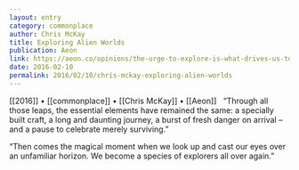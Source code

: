 ```yaml
---
layout: entry
category: commonplace
author: Chris McKay
title: Exploring Alien Worlds
publication: Aeon
link: https://aeon.co/opinions/the-urge-to-explore-is-what-drives-us-to-land-on-alien-worlds
date: 2016-02-10
permalink: 2016/02/10/chris-mckay-exploring-alien-worlds
---
```


[[2016]] • [[commonplace]] • [[Chris McKay]] • [[Aeon]]
 
“Through all those leaps, the essential elements have remained the same: a specially built craft, a long and daunting journey, a burst of fresh danger on arrival – and a pause to celebrate merely surviving.”

“Then comes the magical moment when we look up and cast our eyes over an unfamiliar horizon. We become a species of explorers all over again.”
